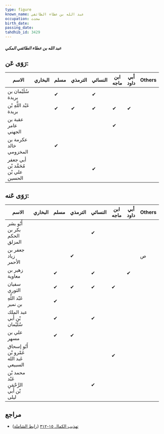 ```yaml
---
type: figure
known_name: عبد الله بن عطاء الطائفي
occupation: محدث
birth_date:
passing_date:
tahdhib_id: 3429
---
```

##### عبد الله بن عطاء الطائفي المكي

## رَوَى عَن:
| الاسم                                | البخاري | مسلم | الترمذي | النسائي | ابن ماجه | أبي داود | Others |
| ------------------------------------ | ------- | ---- | ------- | ------- | -------- | -------- | ------ |
| سُلَيْمان بن بريدة                   |         | ✔    |         | ✔       |          |          |        |
| عَبْد اللَّهِ بْن بريدة              |         | ✔    | ✔       | ✔       | ✔        | ✔        |        |
| عقبة بن عامر الجهني                  |         |      |         |         | ✔        |          |        |
| عكرمة بن خالد المخزومي               |         | ✔    |         |         |          |          |        |
| أبي جعفر مُحَمَّد بْن علي بْن الحسين |         |      |         | ✔       |          |          |        |
## رَوَى عَنه:
| الاسم                                    | البخاري | مسلم | الترمذي | النسائي | ابن ماجه | أبي داود | Others |
| ---------------------------------------- | ------- | ---- | ------- | ------- | -------- | -------- | ------ |
| أَبُو بشر بكر بن الحكم المزلق            |         |      |         | ✔       |          |          |        |
| جعفر بن زياد الأحمر                      |         |      | ✔       |         |          |          | ص      |
| زهير بن معاوية                           |         | ✔    |         | ✔       |          | ✔        |        |
| سفيان الثوري                             |         | ✔    | ✔       | ✔       | ✔        |          |        |
| عَبْد اللَّهِ بن نمير                    |         | ✔    |         |         |          |          |        |
| عبد الملك بْن أَبي سُلَيْمان             |         | ✔    |         | ✔       |          |          |        |
| علي بن مسهر                              |         | ✔    | ✔       |         |          |          |        |
| أَبُو إسحاق عَمْرو بْن عَبد الله السبيعي |         |      |         |         | ✔        |          |        |
| محمد بْن عَبْد الرَّحْمَنِ بْن أَبي ليلى |         |      |         | ✔       |          |          |        |
## مراجع
- [تهذيب الكمال ١٥-٣١٢](obsidian://open?vault=Tahdhib-al-Kamal&file=Figures/٣٤٢٩-عبد%20الله%20بن%20عطاء%20الطائفي%20المكي) ([رابط الشاملة](https://shamela.ws/book/3722/7796))